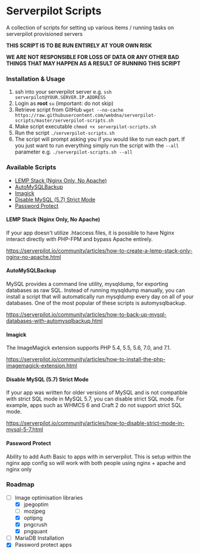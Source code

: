 # Serverpilot Scripts
A collection of scripts for setting up various items / running tasks on serverpilot provisioned servers

**THIS SCRIPT IS TO BE RUN ENTIRELY AT YOUR OWN RISK**

**WE ARE NOT RESPONSIBLE FOR LOSS OF DATA OR ANY OTHER BAD THINGS THAT MAY HAPPEN AS A RESULT OF RUNNING THIS SCRIPT**

### Installation & Usage

1. ssh into your serverpilot server e.g. `ssh serverpilot@YOUR.SERVER.IP.ADDRESS`
1. Login as **root** `su` (important: do not skip)
1. Retrieve script from GitHub `wget --no-cache https://raw.githubusercontent.com/webdna/serverpilot-scripts/master/serverpilot-scripts.sh`
1. Make script executable `chmod +x serverpilot-scripts.sh`
1. Run the script `./serverpilot-scripts.sh`
1. The script will prompt asking you if you would like to run each part. If you just want to run everything simply run the script with the `--all` parameter e.g. `./serverpilot-scripts.sh --all`

### Available Scripts

- [LEMP Stack (Nginx Only, No Apache)](#lemp-stack-nginx-only-no-apache)
- [AutoMySQLBackup](#automysqlbackup)
- [Imagick](#imagick)
- [Disable MySQL (5.7) Strict Mode](#disable-mysql-57-strict-mode)
- [Password Protect](#password-protect)

#### LEMP Stack (Nginx Only, No Apache)
If your app doesn't utilize .htaccess files, it is possible to have Nginx interact directly with PHP-FPM and bypass Apache entirely.

https://serverpilot.io/community/articles/how-to-create-a-lemp-stack-only-nginx-no-apache.html

#### AutoMySQLBackup
MySQL provides a command line utility, mysqldump, for exporting databases as raw SQL. Instead of running mysqldump manually, you can install a script that will automatically run mysqldump every day on all of your databases. One of the most popular of these scripts is automysqlbackup.

https://serverpilot.io/community/articles/how-to-back-up-mysql-databases-with-automysqlbackup.html

#### Imagick
The ImageMagick extension supports PHP 5.4, 5.5, 5.6, 7.0, and 7.1.

https://serverpilot.io/community/articles/how-to-install-the-php-imagemagick-extension.html

#### Disable MySQL (5.7) Strict Mode
If your app was written for older versions of MySQL and is not compatible with strict SQL mode in MySQL 5.7, you can disable strict SQL mode. For example, apps such as WHMCS 6 and Craft 2 do not support strict SQL mode.

https://serverpilot.io/community/articles/how-to-disable-strict-mode-in-mysql-5-7.html

#### Password Protect
Ability to add Auth Basic to apps with in serverpilot. This is setup within the nginx app config so will work with both people using nginx + apache and nginx only

### Roadmap

- [ ] Image optimisation libraries
  - [x] jpegoptim
  - [ ] mozjpeg
  - [x] optipng
  - [x] pngcrush
  - [x] pngquant
- [ ] MariaDB Installation
- [x] Password protect apps
